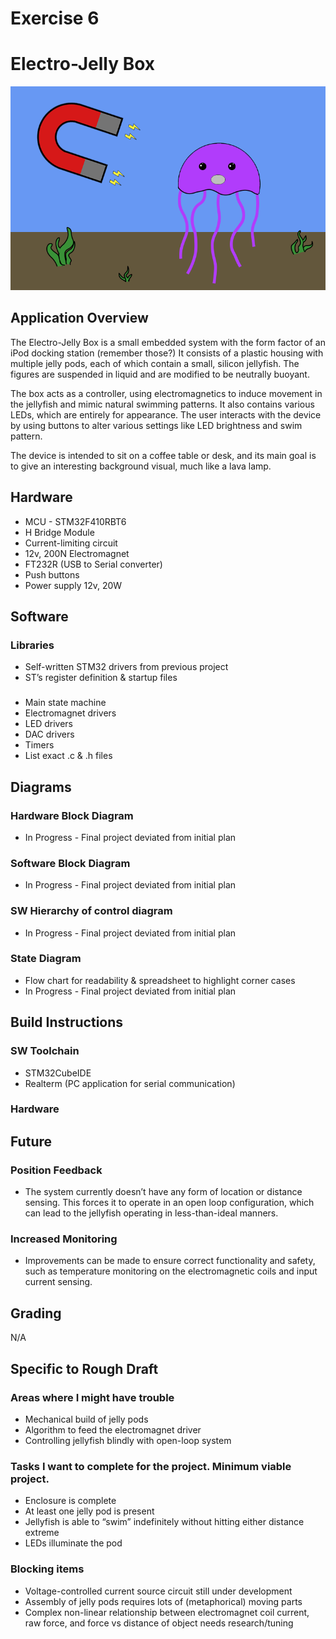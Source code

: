 # Exercise 6

# Electro-Jelly Box
![text](https://github.com/aaronv55/Making-Embedded-Systems-Class/blob/master/Homework/Week%206/Final%20Report_Cover%20Picture.png)

## Application Overview
The Electro-Jelly Box is a small embedded system with the form factor of an iPod docking station (remember those?) It consists of a plastic housing with multiple jelly pods, each of which contain a small, silicon jellyfish. The figures are suspended in liquid and are modified to be neutrally buoyant.

The box acts as a controller, using electromagnetics to induce movement in the jellyfish and mimic natural swimming patterns. It also contains various LEDs, which are entirely for appearance. The user interacts with the device by using buttons to alter various settings like LED brightness and swim pattern. 

The device is intended to sit on a coffee table or desk, and its main goal is to give an interesting background visual, much like a lava lamp. 


## Hardware
* MCU - STM32F410RBT6
* H Bridge Module 
* Current-limiting circuit
* 12v, 200N Electromagnet
* FT232R (USB to Serial converter)
* Push buttons
* Power supply 12v, 20W

## Software

### Libraries
* Self-written STM32 drivers from previous project
* ST’s register definition & startup files

###
* Main state machine
* Electromagnet drivers
* LED drivers
* DAC drivers
* Timers
* List exact .c & .h files

## Diagrams
### Hardware Block Diagram
* In Progress - Final project deviated from initial plan

### Software Block Diagram
* In Progress - Final project deviated from initial plan

### SW Hierarchy of control diagram
* In Progress - Final project deviated from initial plan

### State Diagram
* Flow chart for readability & spreadsheet to highlight corner cases
* In Progress - Final project deviated from initial plan


## Build Instructions
### SW Toolchain
* STM32CubeIDE
* Realterm (PC application for serial communication)

### Hardware

## Future
### Position Feedback
* The system currently doesn’t have any form of location or distance sensing. This forces it to operate in an open loop configuration, which can lead to the jellyfish operating in less-than-ideal manners.

### Increased Monitoring
* Improvements can be made to ensure correct functionality and safety, such as temperature monitoring on the electromagnetic coils and input current sensing.

## Grading
N/A


## Specific to Rough Draft
### Areas where I might have trouble
* Mechanical build of jelly pods
* Algorithm to feed the electromagnet driver
* Controlling jellyfish blindly with open-loop system

### Tasks I want to complete for the project. Minimum viable project.
* Enclosure is complete
* At least one jelly pod is present
* Jellyfish is able to “swim” indefinitely without hitting either distance extreme
* LEDs illuminate the pod 

### Blocking items
* Voltage-controlled current source circuit still under development
* Assembly of jelly pods requires lots of (metaphorical) moving parts
* Complex non-linear relationship between electromagnet coil current, raw force, and force vs distance of object needs research/tuning
